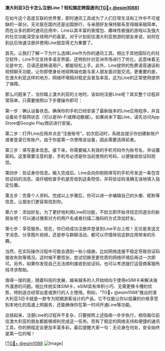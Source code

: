 **澳大利亚3日卡怎么注册Line？轻松搞定跨国通讯[[TG💪+ @esim1088](https://t.me/s/esim1088)]**

在如今这个高度互联的世界里，即时通讯工具成为了人们日常生活和工作中不可或缺的一部分。无论是在国内还是出国旅行，与亲朋好友保持联系变得越来越简单。而在众多的即时通讯应用中，Line以其丰富的表情包、趣味性极强的游戏以及强大的社交功能深受全球用户的喜爱。对于计划前往澳大利亚旅游的朋友来说，如何在到达后快速注册并使用Line就显得尤为重要了。

首先，让我们了解一下为什么选择Line作为你的通讯工具。相比于其他国际化的社交软件，Line不仅支持多语言界面，还特别针对亚洲市场进行了优化，这意味着无论是中文、日语还是韩语用户，都能轻松上手。此外，Line提供的免费语音通话和视频聊天功能，让你即使身处地球两端也能与家人朋友面对面交流。更重要的是，在澳大利亚这样的地方，网络环境相对稳定且普及率高，这为Line的正常使用提供了保障。

那么问题来了，当你踏上澳大利亚的土地时，该如何注册Line呢？其实整个过程非常简单，只需要按照以下步骤操作即可：

第一步：确认设备状态。确保你的手机已经安装了最新版本的Line应用程序，并且设备处于联网状态（可以是Wi-Fi或移动数据）。如果尚未下载Line，请先访问App Store或Google Play商店进行安装。

第二步：打开Line应用并点击“注册账号”。初次启动时，系统会提示你创建新账户或者登录已有账户。由于你是第一次使用该设备，因此需要选择前者。

第三步：填写基本信息。接下来，你需要输入有效的手机号码作为账号名，并设置密码。这里需要注意的是，手机号必须是你当前使用的号码，以便接收验证码短信。

第四步：验证身份信息。输入完成后，Line会向你刚刚填写的手机号发送一条包含验证码的消息。请仔细检查手机是否收到这条短信，并将验证码准确无误地填入指定位置。

第五步：完善个人资料。完成以上步骤后，你可以进一步编辑自己的头像、昵称等信息，让朋友们更容易找到你。

第六步：添加好友。为了更好地利用Line的功能，不妨立即开始寻找志同道合的新朋友吧！可以通过搜索对方的用户名或者扫描二维码的方式添加好友。

第七步：享受服务。现在，你已经成功注册并登录到Line平台上啦！无论是发送文字消息、分享图片视频，还是参与群聊活动，都可以尽情体验这款应用带来的乐趣。

当然，在实际操作过程中可能会遇到一些小插曲，比如网络连接不稳定导致验证码接收失败等情况。这时候不要慌张，尝试切换至更优质的网络环境后再试一次即可。另外，如果你发现自己无法顺利接收到验证码，也可以考虑拨打运营商客服热线寻求帮助。

值得一提的是，随着科技的发展，越来越多的人开始倾向于使用eSIM卡来解决海外漫游的问题。相比传统实体SIM卡，eSIM具有体积小巧、无需更换卡槽的优势，特别适合经常出差或旅行的人士使用。例如，“TG💪+ @esim1088”推出的澳大利亚3日卡就是一款专为短期游客设计的产品，它不仅能让你以低廉的价格享受到本地化的高速上网服务，还能确保你在第一时间开通Line等功能。

总结起来，注册Line的过程并不复杂，只要按照上述指南一步步执行，相信每位前往澳大利亚的朋友都能够顺利完成这一任务。而有了稳定的网络支持和便捷的通讯工具，你的旅程定会更加丰富多彩。最后提醒大家一句：无论身在何处，安全始终是第一位的哦！

[[TG💪+ @esim1088](https://t.me/s/esim1088) ![Image](https://i.postimg.cc/4NQfJmqS/Snipaste-2025-05-13-00-14-12.png)]